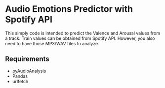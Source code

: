 # Audio Emotions Predictor with Spotify API
This simply code is intended to predict the Valence and Arousal values from a track. Train values can be obtained 
from Spotify API. However, you also need to have those MP3/WAV files to analyze.

## Requirements
* pyAudioAnalysis
* Pandas
* urlfetch
